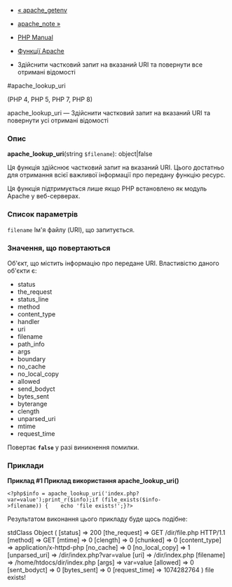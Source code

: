 - [« apache_getenv](function.apache-getenv.md)
- [apache_note »](function.apache-note.md)

- [PHP Manual](index.md)
- [Функції Apache](ref.apache.md)
- Здійснити частковий запит на вказаний URI та повернути все
отримані відомості

#apache_lookup_uri

(PHP 4, PHP 5, PHP 7, PHP 8)

apache_lookup_uri — Здійснити частковий запит на вказаний URI та
повернути усі отримані відомості

### Опис

**apache_lookup_uri**(string `$filename`): object\|false

Ця функція здійснює частковий запит на вказаний URI. Цього
достатньо для отримання всієї важливої інформації про передану функцію
ресурс.

Ця функція підтримується лише якщо PHP встановлено як модуль
Apache у веб-серверах.

### Список параметрів

`filename`
Ім'я файлу (URI), що запитується.

### Значення, що повертаються

Об'єкт, що містить інформацію про передане URI. Властивістю даного
об'єкти є:

- status
- the_request
- status_line
- method
- content_type
- handler
- uri
- filename
- path_info
- args
- boundary
- no_cache
- no_local_copy
- allowed
- send_bodyct
- bytes_sent
- byterange
- clength
- unparsed_uri
- mtime
- request_time

Повертає **`false`** у разі виникнення помилки.

### Приклади

**Приклад #1 Приклад використання **apache_lookup_uri()****

` <?php$info = apache_lookup_uri('index.php?var=value');print_r($info);if (file_exists($info->filename)) {    echo 'file exists!';}?> `

Результатом виконання цього прикладу буде щось подібне:

stdClass Object
(
[status] => 200
[the_request] => GET /dir/file.php HTTP/1.1
[method] => GET
[mtime] => 0
[clength] => 0
[chunked] => 0
[content_type] => application/x-httpd-php
[no_cache] => 0
[no_local_copy] => 1
[unparsed_uri] => /dir/index.php?var=value
[uri] => /dir/index.php
[filename] => /home/htdocs/dir/index.php
[args] => var=value
[allowed] => 0
[sent_bodyct] => 0
[bytes_sent] => 0
[request_time] => 1074282764
)
file exists!

